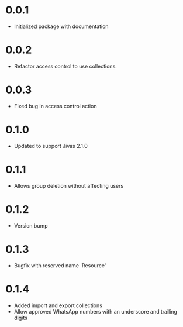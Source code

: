 # 0.0.1
- Initialized package with documentation

# 0.0.2
- Refactor access control to use collections.

# 0.0.3
- Fixed bug in access control action

# 0.1.0
- Updated to support Jivas 2.1.0

# 0.1.1
- Allows group deletion without affecting users

# 0.1.2
- Version bump

# 0.1.3
- Bugfix with reserved name 'Resource'

# 0.1.4
- Added import and export collections
- Allow approved WhatsApp numbers with an underscore and trailing digits
